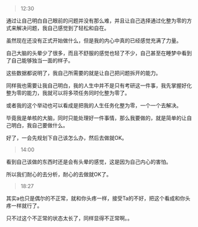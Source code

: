 > 12:30

通过让自己明白自己眼前的问题并没有那么难，并且让自己选择通过化整为零的方式来解决问题，我自己感觉到了轻松和自在。

虽然现在还没有正式开始做什么，但是我的内心中真的已经感觉充满了力量。

自己大脑的头晕少了很多，而且不舒服的感觉也轻了不少，自己甚至在睡梦中看到了自己能够独当一面的样子。

这些数据都说明了，我自己所需要的就是让自己把问题拆开的能力。

同样我也需要让我自己明白，我的人生中并不是只有考研这一件事，我先掌握好化整为零的能力，我就可以将多项任务同时化整为零了。

或者我的这个举动也可以看成是把我的人生任务化整为零，一个一个去解决。

毕竟我是单核的大脑，同时只能处理好一件事情，那么我要做的，就是简单的让自己明白，我自己要做什么。

好了，一会先规划下自己该怎么办，然后去做就OK。


> 14:00

看到自己该做的东西时还是会有头晕的感觉，这是因为自己内心的害怕。

所以我们耐心的去分析，耐心的去做就OK了。

> 18:27

其实a也只是偶尔的不正常，就和你头疼一样，接受Ta的不好，把这个看成和你头疼一样就行了。

只不过这个不正常的状态太长了，同样显得不正常啊。。

